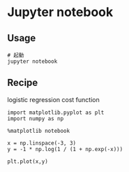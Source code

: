 # Jupyter notebook

## Usage

```
# 起動
jupyter notebook
```

## Recipe

logistic regression cost function

```
import matplotlib.pyplot as plt
import numpy as np

%matplotlib notebook

x = np.linspace(-3, 3)
y = -1 * np.log(1 / (1 + np.exp(-x)))

plt.plot(x,y)
```
